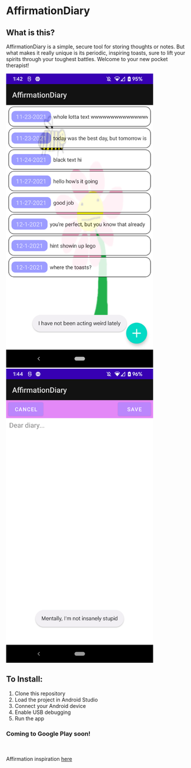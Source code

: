 # AffirmationDiary
## What is this?
AffirmationDiary is a simple, secure tool for storing thoughts or notes. But what makes it really unique is its periodic, inspiring toasts, sure to lift your spirits through your toughest battles. Welcome to your new pocket therapist!


<img src="Screenshot_20211201-014206.png" alt="GUI of main diary activity" width="400"/>    <img src="Screenshot_20211201-014413.png" alt="GUI of diary entry edit activity" width="400"/>


## To Install:
<ol>
  <li>Clone this repository</li>
  <li>Load the project in Android Studio</li>
  <li>Connect your Android device</li>
  <li>Enable USB debugging</li>
  <li>Run the app</li>
</ol>

### Coming to Google Play soon!

<br>
<br>
Affirmation inspiration <a href="https://www.instagram.com/afffirmations/">here</a>
